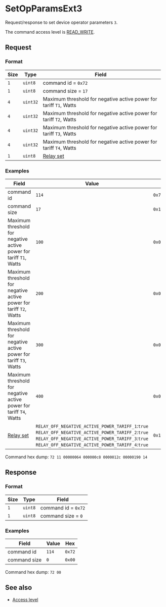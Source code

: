 # SetOpParamsExt3

Request/response to set device operator parameters `3`.

The command access level is [READ_WRITE](../basics.md#command-access-level).


## Request

### Format

| Size | Type     | Field                                                              |
| ---- | -------- | ------------------------------------------------------------------ |
| `1`  | `uint8`  | command id = `0x72`                                                |
| `1`  | `uint8`  | command size = `17`                                                |
| `4`  | `uint32` | Maximum threshold for negative active power for tariff `T1`, Watts |
| `4`  | `uint32` | Maximum threshold for negative active power for tariff `T2`, Watts |
| `4`  | `uint32` | Maximum threshold for negative active power for tariff `T3`, Watts |
| `4`  | `uint32` | Maximum threshold for negative active power for tariff `T4`, Watts |
| `1`  | `uint8`  | [Relay set](./GetOpParamsExt3.md#relay-set)                        |

### Examples

| Field                                                              | Value                                                                                                                                                                                                            | Hex          |
| ------------------------------------------------------------------ | ---------------------------------------------------------------------------------------------------------------------------------------------------------------------------------------------------------------- | ------------ |
| command id                                                         | `114`                                                                                                                                                                                                            | `0x72`       |
| command size                                                       | `17`                                                                                                                                                                                                             | `0x11`       |
| Maximum threshold for negative active power for tariff `T1`, Watts | `100`                                                                                                                                                                                                            | `0x00000064` |
| Maximum threshold for negative active power for tariff `T2`, Watts | `200`                                                                                                                                                                                                            | `0x000000c8` |
| Maximum threshold for negative active power for tariff `T3`, Watts | `300`                                                                                                                                                                                                            | `0x0000012c` |
| Maximum threshold for negative active power for tariff `T4`, Watts | `400`                                                                                                                                                                                                            | `0x00000190` |
| [Relay set](./GetOpParamsExt3.md#relay-set)                        | `RELAY_OFF_NEGATIVE_ACTIVE_POWER_TARIFF_1`:`true`<br>`RELAY_OFF_NEGATIVE_ACTIVE_POWER_TARIFF_2`:`true`<br>`RELAY_OFF_NEGATIVE_ACTIVE_POWER_TARIFF_3`:`true`<br>`RELAY_OFF_NEGATIVE_ACTIVE_POWER_TARIFF_4`:`true` | `0x14`       |


Command hex dump: `72 11 00000064 000000c8 0000012c 00000190 14`


## Response

### Format

| Size | Type    | Field               |
| ---- | ------- | ------------------- |
| `1`  | `uint8` | command id = `0x72` |
| `1`  | `uint8` | command size = `0`  |

### Examples

| Field        | Value | Hex    |
| ------------ | ----- | ------ |
| command id   | `114` | `0x72` |
| command size | `0`   | `0x00` |

Command hex dump: `72 00`


## See also

* [Access level](../basics.md#command-access-level)
